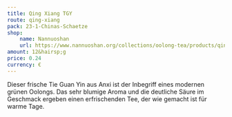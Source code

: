 ```yaml
---
title: Qing Xiang TGY
route: qing-xiang
pack: 23-1-Chinas-Schaetze
shop:
    name: Nannuoshan
    url: https://www.nannuoshan.org/collections/oolong-tea/products/qing-xiang-tieguanyin-2022?variant=43506658738443
amount: 12&hairsp;g
price: 0.24
currency: €
---
```

Dieser frische Tie Guan Yin aus Anxi ist der Inbegriff eines modernen grünen Oolongs. Das sehr blumige Aroma und die deutliche Säure im Geschmack ergeben einen erfrischenden Tee, der wie gemacht ist für warme Tage.